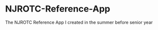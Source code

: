 NJROTC-Reference-App
====================

The NJROTC Reference App I created in the summer before senior year